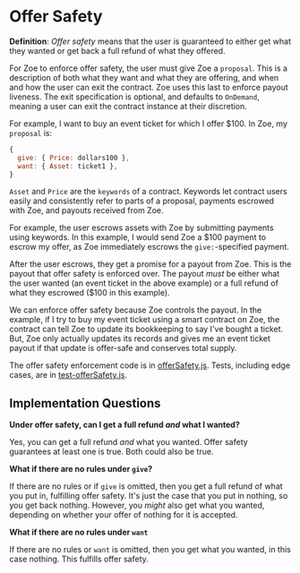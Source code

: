 # Offer Safety

<Zoe-Version/>

**Definition**: _Offer safety_ means that the user is guaranteed to either
get what they wanted or get back a full refund of what they offered.

For Zoe to enforce offer safety, the user must
give Zoe a `proposal`. This is a description of both what they want and what
they are offering, and when and how the user can exit the contract. Zoe uses
this last to enforce payout liveness. The exit specification is optional, and
defaults to `OnDemand`, meaning a user can exit the contract instance at their
discretion.

For example, I want to buy an event ticket for which I offer $100. In Zoe,
my `proposal` is:

```js
{
  give: { Price: dollars100 },
  want: { Asset: ticket1 },
}
```

`Asset` and `Price` are the `keywords` of a contract. Keywords
let contract users easily and consistently refer to parts of
a proposal, payments escrowed with Zoe, and payouts received from Zoe.

For example, the user escrows assets with Zoe by submitting payments
using keywords. In this example, I would send Zoe a $100 payment to
escrow my offer, as Zoe immediately escrows the `give:`-specified payment.

After the user escrows, they get a promise for a payout from Zoe.
This is the payout that offer safety is enforced over. The payout _must_
be either what the user wanted (an event ticket in the above example)
or a full refund of what they escrowed ($100 in this example).

We can enforce offer safety because Zoe controls the payout. In the example,
if I try to buy my event ticket using a smart contract on Zoe, the contract
can tell Zoe to update its bookkeeping to say I've bought a ticket.
But, Zoe only actually updates its records and gives me an event ticket
payout if that update is offer-safe and conserves total supply.

The offer safety enforcement code is in
[offerSafety.js](https://github.com/Agoric/agoric-sdk/blob/HEAD/packages/zoe/src/contractFacet/offerSafety.js).
Tests, including edge cases, are in [test-offerSafety.js](https://github.com/Agoric/agoric-sdk/blob/HEAD/packages/zoe/test/unitTests/test-offerSafety.js).

## Implementation Questions

**Under offer safety, can I get a full refund _and_ what I wanted?**

Yes, you can get a full refund _and_ what you wanted. Offer safety guarantees at least
one is true. Both could also be true.

**What if there are no rules under `give`?**

If there are no rules or if `give` is omitted, then you get a full refund
of what you put in, fulfilling offer safety. It's just the case that
you put in nothing, so you get back nothing. However, you _might_ also
get what you wanted, depending on whether your offer of
nothing for it is accepted.

**What if there are no rules under `want`**

If there are no rules or `want` is omitted, then you get what
you wanted, in this case nothing. This fulfills offer safety.
